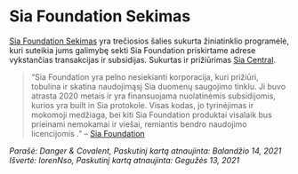 # Sia Foundation Sekimas
[Sia Foundation Sekimas](https://foundation-tracker.siacentral.com/) yra trečiosios šalies sukurta žiniatinklio programėlė, kuri suteikia jums galimybę sekti Sia Foundation priskirtame adrese vykstančias transakcijas ir subsidijas. Sukurtas ir prižiūrimas [Sia Central](https://siacentral.com).

> “Sia Foundation yra pelno nesiekianti korporacija, kuri prižiūri, tobulina ir skatina naudojimąsį Sia duomenų saugojimo tinklu. Ji buvo atrasta 2020 metais ir yra finansuojama nuolatinėmis subsidijomis, kurios yra built in Sia protokole. Visas kodas, jo tyrinėjimas ir mokomoji medžiaga, bei kiti Sia Foundation produktai visalaik bus prieinami nemokamai ir viešai, remiantis bendro naudojimo licencijomis .” – [Sia Foundation](https://sia.tech/siafoundation)

*Parašė: Danger & Covalent, Paskutinį kartą atnaujinta: Balandžio 14, 2021*
*Išvertė: lorenNso, Paskutinį kartą atnaujinta: Gegužės 13, 2021*

